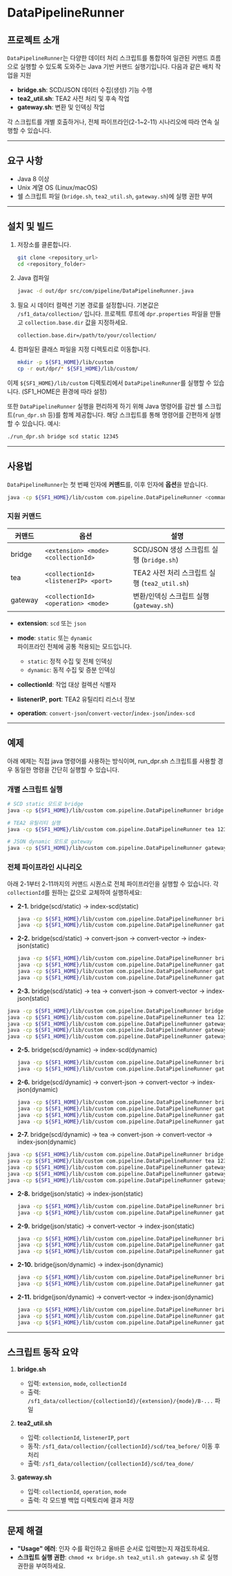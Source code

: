 # DataPipelineRunner


## 프로젝트 소개

`DataPipelineRunner`는 다양한 데이터 처리 스크립트를 통합하여 일관된 커맨드 흐름으로 실행할 수 있도록 도와주는 Java 기반 커맨드 실행기입니다. 다음과 같은 배치 작업을 지원

- **bridge.sh**: SCD/JSON 데이터 수집(생성) 기능 수행
- **tea2_util.sh**: TEA2 사전 처리 및 후속 작업
- **gateway.sh**: 변환 및 인덱싱 작업

각 스크립트를 개별 호출하거나, 전체 파이프라인(2-1~2-11) 시나리오에 따라 연속 실행할 수 있습니다.

---

## 요구 사항

- Java 8 이상
- Unix 계열 OS (Linux/macOS)
- 쉘 스크립트 파일 (`bridge.sh`, `tea2_util.sh`, `gateway.sh`)에 실행 권한 부여

---

## 설치 및 빌드

1. 저장소를 클론합니다.
    ```bash
    git clone <repository_url>
    cd <repository_folder>
    ```
2. Java 컴파일
    ```bash
    javac -d out/dpr src/com/pipeline/DataPipelineRunner.java
    ```
3. 필요 시 데이터 컬렉션 기본 경로를 설정합니다. 기본값은 `/sf1_data/collection/` 입니다.
   프로젝트 루트에 `dpr.properties` 파일을 만들고 `collection.base.dir` 값을 지정하세요.
   ```properties
   collection.base.dir=/path/to/your/collection/
   ```
4. 컴파일된 클래스 파일을 지정 디렉토리로 이동합니다.
    ```bash
    mkdir -p ${SF1_HOME}/lib/custom
    cp -r out/dpr/* ${SF1_HOME}/lib/custom/
    ```


이제 `${SF1_HOME}/lib/custom` 디렉토리에서 `DataPipelineRunner`를 실행할 수 있습니다. (SF1_HOME은 환경에 따라 설정)

또한 `DataPipelineRunner` 실행을 편리하게 하기 위해 Java 명령어를 감싼 쉘 스크립트(`run_dpr.sh` 등)를 함께 제공합니다. 해당 스크립트를 통해 명령어를 간편하게 실행할 수 있습니다. 예시:

```bash
./run_dpr.sh bridge scd static 12345
```

---

## 사용법

`DataPipelineRunner`는 첫 번째 인자에 **커맨드**를, 이후 인자에 **옵션**을 받습니다.

```bash
java -cp ${SF1_HOME}/lib/custom com.pipeline.DataPipelineRunner <command> [options]
```

### 지원 커맨드

| 커맨드    | 옵션                                  | 설명                                                       |
|-----------|---------------------------------------|------------------------------------------------------------|
| bridge    | `<extension> <mode> <collectionId>`   | SCD/JSON 생성 스크립트 실행 (`bridge.sh`)                 |
| tea       | `<collectionId> <listenerIP> <port>`  | TEA2 사전 처리 스크립트 실행 (`tea2_util.sh`)              |
| gateway   | `<collectionId> <operation> <mode>`   | 변환/인덱싱 스크립트 실행 (`gateway.sh`)                   |

- **extension**: `scd` 또는 `json`
- **mode**: `static` 또는 `dynamic`  
  파이프라인 전체에 공통 적용되는 모드입니다.  
  - `static`: 정적 수집 및 전체 인덱싱
  - `dynamic`: 동적 수집 및 증분 인덱싱

- **collectionId**: 작업 대상 컬렉션 식별자
- **listenerIP**, **port**: TEA2 유틸리티 리스너 정보
- **operation**: `convert-json`/`convert-vector`/`index-json`/`index-scd`

---


## 예제

아래 예제는 직접 java 명령어를 사용하는 방식이며, run_dpr.sh 스크립트를 사용할 경우 동일한 명령을 간단히 실행할 수 있습니다.

### 개별 스크립트 실행

```bash
# SCD static 모드로 bridge
java -cp ${SF1_HOME}/lib/custom com.pipeline.DataPipelineRunner bridge scd static 12345

# TEA2 유틸리티 실행
java -cp ${SF1_HOME}/lib/custom com.pipeline.DataPipelineRunner tea 12345 127.0.0.1 9000

# JSON dynamic 모드로 gateway
java -cp ${SF1_HOME}/lib/custom com.pipeline.DataPipelineRunner gateway 12345 convert-json dynamic
```

### 전체 파이프라인 시나리오

아래 2-1부터 2-11까지의 커맨드 시퀀스로 전체 파이프라인을 실행할 수 있습니다. 각 `collectionId`를 원하는 값으로 교체하여 실행하세요:

- **2-1.** bridge(scd/static) → index-scd(static)
  ```bash
  java -cp ${SF1_HOME}/lib/custom com.pipeline.DataPipelineRunner bridge scd static 12345
  java -cp ${SF1_HOME}/lib/custom com.pipeline.DataPipelineRunner gateway 12345 index-scd static
  ```

- **2-2.** bridge(scd/static) → convert-json → convert-vector → index-json(static)
  ```bash
  java -cp ${SF1_HOME}/lib/custom com.pipeline.DataPipelineRunner bridge scd static 12345
  java -cp ${SF1_HOME}/lib/custom com.pipeline.DataPipelineRunner gateway 12345 convert-json static
  java -cp ${SF1_HOME}/lib/custom com.pipeline.DataPipelineRunner gateway 12345 convert-vector static
  java -cp ${SF1_HOME}/lib/custom com.pipeline.DataPipelineRunner gateway 12345 index-json static
  ```

 - **2-3.** bridge(scd/static) → tea → convert-json → convert-vector → index-json(static)
  ```bash
  java -cp ${SF1_HOME}/lib/custom com.pipeline.DataPipelineRunner bridge scd static 12345
  java -cp ${SF1_HOME}/lib/custom com.pipeline.DataPipelineRunner tea 12345 127.0.0.1 9000
  java -cp ${SF1_HOME}/lib/custom com.pipeline.DataPipelineRunner gateway 12345 convert-json static
  java -cp ${SF1_HOME}/lib/custom com.pipeline.DataPipelineRunner gateway 12345 convert-vector static
  java -cp ${SF1_HOME}/lib/custom com.pipeline.DataPipelineRunner gateway 12345 index-json static
  ```

- **2-5.** bridge(scd/dynamic) → index-scd(dynamic)
  ```bash
  java -cp ${SF1_HOME}/lib/custom com.pipeline.DataPipelineRunner bridge scd dynamic 12345
  java -cp ${SF1_HOME}/lib/custom com.pipeline.DataPipelineRunner gateway 12345 index-scd dynamic
  ```

- **2-6.** bridge(scd/dynamic) → convert-json → convert-vector → index-json(dynamic)
  ```bash
  java -cp ${SF1_HOME}/lib/custom com.pipeline.DataPipelineRunner bridge scd dynamic 12345
  java -cp ${SF1_HOME}/lib/custom com.pipeline.DataPipelineRunner gateway 12345 convert-json dynamic
  java -cp ${SF1_HOME}/lib/custom com.pipeline.DataPipelineRunner gateway 12345 convert-vector dynamic
  java -cp ${SF1_HOME}/lib/custom com.pipeline.DataPipelineRunner gateway 12345 index-json dynamic
  ```

 - **2-7.** bridge(scd/dynamic) → tea → convert-json → convert-vector → index-json(dynamic)
  ```bash
  java -cp ${SF1_HOME}/lib/custom com.pipeline.DataPipelineRunner bridge scd dynamic 12345
  java -cp ${SF1_HOME}/lib/custom com.pipeline.DataPipelineRunner tea 12345 127.0.0.1 9000
  java -cp ${SF1_HOME}/lib/custom com.pipeline.DataPipelineRunner gateway 12345 convert-json dynamic
  java -cp ${SF1_HOME}/lib/custom com.pipeline.DataPipelineRunner gateway 12345 convert-vector dynamic
  java -cp ${SF1_HOME}/lib/custom com.pipeline.DataPipelineRunner gateway 12345 index-json dynamic
  ```

- **2-8.** bridge(json/static) → index-json(static)
  ```bash
  java -cp ${SF1_HOME}/lib/custom com.pipeline.DataPipelineRunner bridge json static 12345
  java -cp ${SF1_HOME}/lib/custom com.pipeline.DataPipelineRunner gateway 12345 index-json static
  ```

- **2-9.** bridge(json/static) → convert-vector → index-json(static)
  ```bash
  java -cp ${SF1_HOME}/lib/custom com.pipeline.DataPipelineRunner bridge json static 12345
  java -cp ${SF1_HOME}/lib/custom com.pipeline.DataPipelineRunner gateway 12345 convert-vector static
  java -cp ${SF1_HOME}/lib/custom com.pipeline.DataPipelineRunner gateway 12345 index-json static
  ```

- **2-10.** bridge(json/dynamic) → index-json(dynamic)
  ```bash
  java -cp ${SF1_HOME}/lib/custom com.pipeline.DataPipelineRunner bridge json dynamic 12345
  java -cp ${SF1_HOME}/lib/custom com.pipeline.DataPipelineRunner gateway 12345 index-json dynamic
  ```

- **2-11.** bridge(json/dynamic) → convert-vector → index-json(dynamic)
  ```bash
  java -cp ${SF1_HOME}/lib/custom com.pipeline.DataPipelineRunner bridge json dynamic 12345
  java -cp ${SF1_HOME}/lib/custom com.pipeline.DataPipelineRunner gateway 12345 convert-vector dynamic
  java -cp ${SF1_HOME}/lib/custom com.pipeline.DataPipelineRunner gateway 12345 index-json dynamic
  ```

---

## 스크립트 동작 요약

1. **bridge.sh**
   - 입력: `extension`, `mode`, `collectionId`
   - 출력: `/sf1_data/collection/{collectionId}/{extension}/{mode}/B-...` 파일

2. **tea2_util.sh**
   - 입력: `collectionId`, `listenerIP`, `port`
   - 동작: `/sf1_data/collection/{collectionId}/scd/tea_before/` 이동 후 처리
   - 출력: `/sf1_data/collection/{collectionId}/scd/tea_done/`

3. **gateway.sh**
   - 입력: `collectionId`, `operation`, `mode`
   - 출력: 각 모드별 백업 디렉토리에 결과 저장

---

## 문제 해결

- **"Usage" 에러**: 인자 수를 확인하고 올바른 순서로 입력했는지 재검토하세요.
- **스크립트 실행 권한**: `chmod +x bridge.sh tea2_util.sh gateway.sh` 로 실행 권한을 부여하세요.

